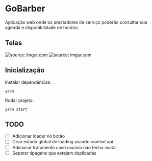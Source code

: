 # GoBarber

Aplicação web onde os prestadores de serviço poderão consultar sua agenda e disponibilidade de horário

## Telas

<img src="https://i.imgur.com/MJdndYn.png" title="source: imgur.com" />
<img src="https://i.imgur.com/8ilUhdb.png" title="source: imgur.com" />

## Inicialização

Instalar dependências:
```
yarn
```
Rodar projeto:
```
yarn start
```

## TODO

- [ ] Adicionar loader no botão
- [ ] Criar estado global de loading usando context api
- [ ] Adicionar tratamento caso usuário não tenha avatar
- [ ] Separar tipagens que estejam duplicadas
